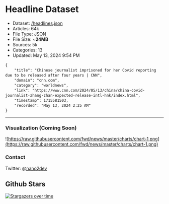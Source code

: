 # Headline Dataset

- Dataset: [/headlines.json](https://raw.githubusercontent.com/fwd/news/master/headlines.json) 
- Articles: 64k
- File Type: JSON
- File Size: ~**24MB**
- Sources: 5k
- Categories: 13
- Updated: May 13, 2024 9:54 PM

```
{
    "title": "Chinese journalist imprisoned for her Covid reporting due to be released after four years | CNN",
    "domain": "cnn.com",
    "category": "worldnews",
    "link": "https://www.cnn.com/2024/05/13/china/china-covid-journalist-zhang-zhan-expected-release-intl-hnk/index.html",
    "timestamp": 1715581503,
    "recorded": "May 13, 2024 2:25 AM"
}
```

---

### Visualization (Coming Soon)

![https://raw.githubusercontent.com/fwd/news/master/charts/chart-1.png](https://raw.githubusercontent.com/fwd/news/master/charts/chart-1.png)

### Contact 

Twitter: [@nano2dev](https://twitter.com/nano2dev)

## Github Stars

[![Stargazers over time](https://starchart.cc/fwd/news.svg)](https://starchart.cc/fwd/news)
